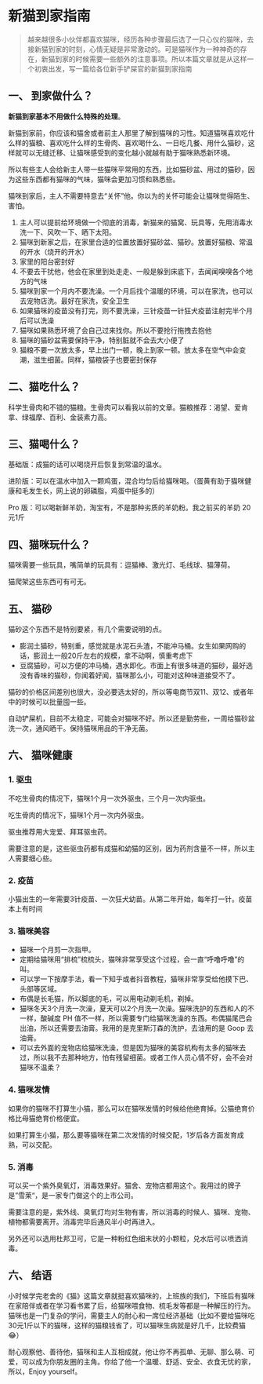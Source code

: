 # 新猫到家指南

> 越来越很多小伙伴都喜欢猫咪，经历各种步骤最后选了一只心仪的猫咪，去接新猫到家的时刻，心情无疑是非常激动的。可是猫咪作为一种神奇的存在，新猫到家的时候需要一些额外的注意事项。所以本篇文章就是从这样一个初衷出发，写一篇给各位新手铲屎官的新猫到家指南



## 一、 到家做什么？

**新猫到家基本不用做什么特殊的处理**。

新猫到家前，你应该和猫舍或者前主人那里了解到猫咪的习性。知道猫咪喜欢吃什么样的猫粮、喜欢吃什么样的生骨肉、喜欢喝什么、一日吃几餐、用什么猫砂，这样就可以无缝迁移、让猫咪感受到的变化越小就越有助于猫咪熟悉新环境。

所以有些主人会给新主人带一些猫咪平常用的东西，比如猫砂盆、用过的猫砂，因为这些东西都有猫咪的气味，猫咪会更加习惯和熟悉些。

猫咪到家后，主人不需要特意去“关怀”他。你以为的关怀可能会让猫咪觉得陌生、害怕。

1. 主人可以提前给环境做一个彻底的消毒，新猫来的猫窝、玩具等，先用消毒水洗一下、风吹一下、晒下太阳。
2. 猫咪到新家之后，在家里合适的位置放置好猫砂盆、猫砂。放置好猫粮、常温的开水（烧开的开水）
3. 家里的阳台密封好
4. 不要去干扰他，他会在家里到处走走、一般是躲到床底下，去闻闻嗅嗅各个地方的气味
5. 猫咪到家一个月内不要洗澡。一个月后找个温暖的环境，可以在家洗，也可以去宠物店洗。最好在家洗，安全卫生
6. 如果猫咪的疫苗没有打完，则不要洗澡，三针疫苗一针狂犬疫苗注射完半个月后可以洗澡
7. 猫咪如果熟悉环境了会自己过来找你。所以不要抢行拖拽去抱他
8. 猫咪的猫砂盆需要保持干净，特别脏就不会去大小便了
9. 猫粮不要一次放太多，早上出门一顿，晚上到家一顿。放太多在空气中会变潮，滋生细菌。同样，猫粮袋子也要密封保存



## 二、猫吃什么？

科学生骨肉和不错的猫粮。生骨肉可以看我以前的文章。猫粮推荐：渴望、爱肯拿、绿福摩、百利、金装素力高。



## 三、猫喝什么？

基础版：成猫的话可以喝烧开后恢复到常温的温水。

进阶版：可以在温水中加入一颗鸡蛋，混合均匀后给猫咪喝。（蛋黄有助于猫咪健康和毛发生长，网上说的卵磷脂，鸡蛋中挺多的）

Pro 版：可以喝新鲜羊奶，淘宝有，不是那种劣质的羊奶粉。我之前买的羊奶 20元1斤



## 四、猫咪玩什么？

猫咪需要一些玩具，嘴简单的玩具有：逗猫棒、激光灯、毛线球、猫薄荷。

猫爬架这些东西可有可无。



## 五、 猫砂

猫砂这个东西不是特别要紧，有几个需要说明的点。

- 膨润土猫砂，特别重，感觉就是水泥石头渣，不能冲马桶。女生如果网购的话，膨润土一般20斤左右的规模，拿不动啊，慎重考虑下
- 豆腐猫砂，可以方便的冲马桶，遇水即化。市面上有很多味道的猫砂，最好选没有香味的猫砂，你闻着好闻，猫咪那么小，可能对这种味道接受不了。

猫砂的价格区间差别也很大，没必要选太好的，所以等电商节双11、双12、或者年中的时候可以批量囤一些。

自动铲屎机，目前不太稳定，可能会对猫咪不好。所以还是勤劳些，一周给猫砂盆洗一次，通风晒干。保持猫咪用品的干净无菌。



## 六、 猫咪健康

### 1. 驱虫

不吃生骨肉的情况下，猫咪1个月一次外驱虫，三个月一次内驱虫。

吃生骨肉的情况下，猫咪1个月一次内外驱虫。

驱虫推荐用大宠爱、拜耳驱虫药。

需要注意的是，这些驱虫药都有成猫和幼猫的区别，因为药剂含量不一样，所以主人需要细心些。



### 2. 疫苗

小猫出生的一年需要3针疫苗、一次狂犬幼苗。从第二年开始，每年打一针。疫苗本上有时间



### 3. 猫咪美容

- 猫咪一个月剪一次指甲。
- 定期给猫咪用“排梳”梳梳头，猫咪非常享受这个过程，会一直“呼噜呼噜”的叫。
- 可以学一下按摩手法，看一下知乎或者抖音教程，猫咪非常享受给他摸下巴、头部等区域。
- 布偶是长毛猫，所以脚底的毛，可以用电动剃毛机，剃掉。
- 猫咪冬天3个月洗一次澡，夏天可以2个月洗一次澡。猫咪洗护的东西和人的不一样，酸碱度 PH 值不一样，所以需要专门给猫咪洗澡的东西。布偶猫尾巴会出油，所以还需要去油膏。我用的是克里斯汀森的洗护，去油用的是 Goop 去油膏。
- 可以去外面的宠物店给猫咪洗澡，但是因为猫咪的美容机构有太多的猫咪去过，所以我不去那种地方，怕有残留细菌。或者工作人员心情不好，会不会对猫咪不温柔？



### 4. 猫咪发情

如果你的猫咪不打算生小猫，那么可以在猫咪发情的时候给他绝育掉。公猫绝育价格比母猫绝育价格便宜。

如果打算生小猫，那么要等猫咪在第二次发情的时候交配，1岁后各方面发育成熟，可以交配。



### 5. 消毒

可以买一个紫外臭氧灯，消毒效果好。猫舍、宠物店都用这个。我用过的牌子是”雪莱“，是一家专门做这个的上市公司。

需要注意的是，紫外线、臭氧灯均对生物有害，所以消毒的时候人、猫咪、宠物、植物都需要离开。消毒完毕后通风半小时再进入。

另外还可以选用杜邦卫可，它是一种粉红色细末状的小颗粒，兑水后可以喷洒消毒。



## 六、 结语

小时候学完老舍的《猫》这篇文章就挺喜欢猫咪的，上班族的我们，下班后有猫咪在家陪伴或者在学习看书累了后，给猫咪喂食物、梳毛发等都是一种解压的行为。猫咪也是一门复杂的学问，需要主人的耐心和一席位经济基础（比如不要给猫咪吃30元1斤以下的猫咪，这样的猫粮钱省了，可以猫咪生病就是好几千，比较费猫 😂）

耐心观察他、善待他，猫咪和主人互相成就，他让你不再孤单、无聊、那么萌、可爱，可以成为你朋友圈的主角。你给了他一个温暖、舒适、安全、衣食无忧的家，所以，Enjoy yourself。










